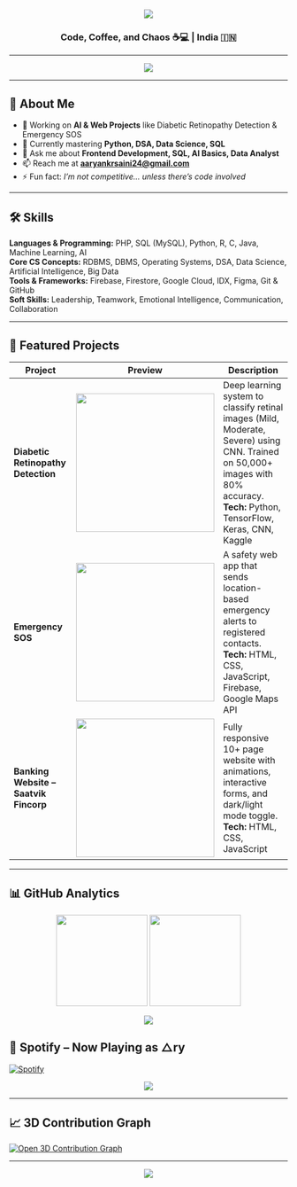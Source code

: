 <!-- Cyberpunk Typing Intro -->
<h1 align="center">
  <img src="https://readme-typing-svg.herokuapp.com?font=Orbitron&size=35&color=00F7FF&center=true&vCenter=true&width=550&lines=Hey,+I'm+Aaryan+Saini+🚀;Frontend+Dev+%7C+Data+Science+Enthusiast;Building+Cool+Stuff+Since+Day+1">
</h1>

<h3 align="center">Code, Coffee, and Chaos ☕💻 | India 🇮🇳</h3>

---

<!-- Hacker Marquee -->
<p align="center">
  <img src="https://readme-typing-svg.herokuapp.com?color=00F7FF&lines=Transforming+Ideas+Into+Reality;Always+Learning+Something+New;Breaking+Limits,+Not+Rules;Powered+By+Curiosity+⚡" />
</p>

---

## 🚀 About Me
- 🔭 Working on **AI & Web Projects** like Diabetic Retinopathy Detection & Emergency SOS  
- 🌱 Currently mastering **Python, DSA, Data Science, SQL**  
- 💬 Ask me about **Frontend Development, SQL, AI Basics, Data Analyst**  
- 📫 Reach me at **aaryankrsaini24@gmail.com**  
- ⚡ Fun fact: *I’m not competitive… unless there’s code involved*   

---

## 🛠 Skills

**Languages & Programming:** PHP, SQL (MySQL), Python, R, C, Java, Machine Learning, AI  
**Core CS Concepts:** RDBMS, DBMS, Operating Systems, DSA, Data Science, Artificial Intelligence, Big Data  
**Tools & Frameworks:** Firebase, Firestore, Google Cloud, IDX, Figma, Git & GitHub  
**Soft Skills:** Leadership, Teamwork, Emotional Intelligence, Communication, Collaboration  

---

## 📂 Featured Projects  

| Project | Preview | Description |
|---------|---------|-------------|
| **Diabetic Retinopathy Detection** | <img src="https://media.giphy.com/media/JIX9t2j0ZTN9S/giphy.gif" width="250"/> | Deep learning system to classify retinal images (Mild, Moderate, Severe) using CNN. Trained on 50,000+ images with 80% accuracy. **Tech:** Python, TensorFlow, Keras, CNN, Kaggle |
| **Emergency SOS** | <img src="https://media.giphy.com/media/l4FGJp4lxGGgK5CBW/giphy.gif" width="250"/> | A safety web app that sends location-based emergency alerts to registered contacts. **Tech:** HTML, CSS, JavaScript, Firebase, Google Maps API |
| **Banking Website – Saatvik Fincorp** | <img src="https://media.giphy.com/media/26AHONQ79FdWZhAI0/giphy.gif" width="250"/> | Fully responsive 10+ page website with animations, interactive forms, and dark/light mode toggle. **Tech:** HTML, CSS, JavaScript |

---

## 📊 GitHub Analytics
<p align="center">
  <img src="https://github-readme-stats.vercel.app/api?username=aaryan-saini&show_icons=true&theme=tokyonight" height="165"/>
  <img src="https://github-readme-stats.vercel.app/api/top-langs/?username=aaryan-saini&layout=compact&theme=tokyonight" height="165"/>
</p>

<!-- Streak -->
<p align="center">
  <img src="https://streak-stats.demolab.com?user=aaryan-saini&theme=tokyonight&hide_border=true" />
</p>

## 🎵 Spotify – Now Playing as △ry  
[![Spotify](https://novatorem.vercel.app/api/spotify)](https://open.spotify.com/user/YOUR_SPOTIFY_ID)
<!-- Snake Animation -->
<p align="center">
  <img src="https://github.com/aaryan-saini/aaryan-saini/blob/output/github-contribution-grid-snake.svg" />
</p>

---

## 📈 3D Contribution Graph
[![Open 3D Contribution Graph](assets/3d-graph-preview.png)](https://skyline.github.com/Aaryan-Saini)

---

<!-- Snake Animation -->
<p align="center">
  <img src="https://github.com/aaryan-saini/aaryan-saini/blob/output/github-contribution-grid-snake.svg" />
</p>

